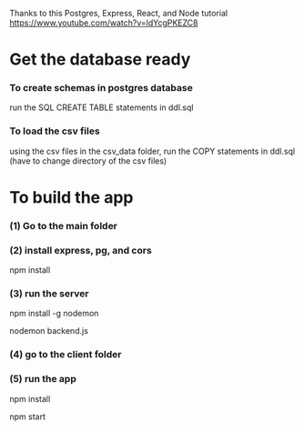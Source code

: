 Thanks to this Postgres, Express, React, and Node tutorial https://www.youtube.com/watch?v=ldYcgPKEZC8

# Get the database ready
### To create schemas in postgres database
run the SQL CREATE TABLE statements in ddl.sql
### To load the csv files 
using the csv files in the csv_data folder, run the COPY statements in ddl.sql (have to change directory of the csv files)

# To build the app
### (1) Go to the main folder
### (2) install express, pg, and cors
npm install 
### (3) run the server
npm install -g nodemon

nodemon backend.js

### (4) go to the client folder
### (5) run the app
npm install

npm start
